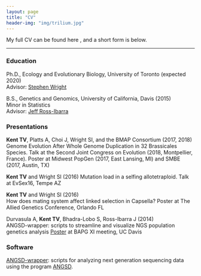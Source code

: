 ```yaml
---
layout: page
title: "CV"
header-img: "img/trilium.jpg"
---
```


My full CV can be found here <a href="/docs/cv.pdf" target="_blank"><i class="fa fa-file-text fa-md"></i></a>, and a short form is below.   

___

### Education  

Ph.D., Ecology and Evolutionary Biology, University of Toronto (expected 2020)  
Advisor: [Stephen Wright](https://wright.eeb.utoronto.ca)  

B.S., Genetics and Genomics, University of California, Davis    (2015)  
Minor in Statistics  
Advisor: [Jeff Ross-Ibarra](https://rilab.og)

### Presentations

__Kent TV__, Platts A, Choi J, Wright SI, and the BMAP Consortium (2017, 2018)
Genome Evolution After Whole Genome Duplication in 32 Brassicales Species. Talk at the Second Joint Congress on Evolution (2018, Montpellier, France). Poster at Midwest PopGen (2017, East Lansing, MI) and SMBE (2017, Austin, TX)

__Kent TV__ and Wright SI	(2016)
Mutation load in a selfing allotetraploid. Talk at EvSex16, Tempe AZ

__Kent TV__ and Wright SI	(2016)  
How does mating system affect linked selection in Capsella? Poster at The Allied Genetics Conference, Orlando FL

Durvasula A, __Kent TV__, Bhadra-Lobo S, Ross-Ibarra J	(2014)  
ANGSD-wrapper: scripts to streamline and visualize NGS population genetics analysis [Poster](docs/awposter.pdf) at BAPG XI meeting, UC Davis

### Software

[ANGSD-wrapper](https://github.com/ANGSD-wrapper/angsd-wrapper): scripts for analyzing next generation sequencing data using the program [ANGSD](http://popgen.dk/wiki/index.php/ANGSD).
